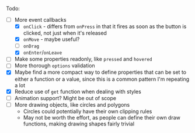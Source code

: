 Todo:
- [ ] More event callbacks
	- [x] `onClick` - differs from `onPress` in that it fires as soon as the button is clicked, not just when it's released
	- [x] `onMove` - maybe useful?
	- [ ] `onDrag`
	- [x] `onEnter`/`onLeave`
- [ ] Make some properties readonly, like `pressed` and `hovered`
- [ ] More thorough `options` validation
- [x] Maybe find a more compact way to define properties that can be set to either a function or a value, since this is a common pattern I'm repeating a lot
- [x] Reduce use of `get` function when dealing with styles
- [ ] Animation support? Might be out of scope
- [ ] More drawing objects, like circles and polygons
	- Circles could potentially have their own clipping rules
	- May not be worth the effort, as people can define their own draw functions, making drawing shapes fairly trivial
